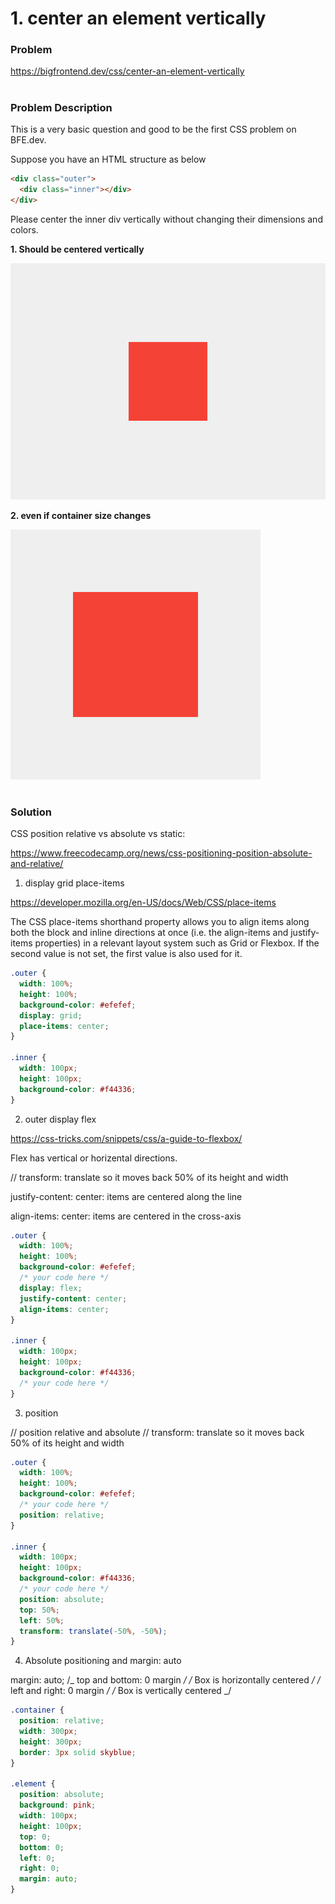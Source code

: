 # 1. center an element vertically

### Problem

https://bigfrontend.dev/css/center-an-element-vertically

#

### Problem Description

This is a very basic question and good to be the first CSS problem on BFE.dev.

Suppose you have an HTML structure as below

```html
<div class="outer">
  <div class="inner"></div>
</div>
```

Please center the inner div vertically without changing their dimensions and colors.

**1. Should be centered vertically**

![result 1](result-1.png)

**2. even if container size changes**

![result 2](result-2.png)

#

### Solution

CSS position relative vs absolute vs static:

https://www.freecodecamp.org/news/css-positioning-position-absolute-and-relative/

1. display grid place-items

https://developer.mozilla.org/en-US/docs/Web/CSS/place-items

The CSS place-items shorthand property allows you to align items along both the block and inline directions at once (i.e. the align-items and justify-items properties) in a relevant layout system such as Grid or Flexbox. If the second value is not set, the first value is also used for it.

```css
.outer {
  width: 100%;
  height: 100%;
  background-color: #efefef;
  display: grid;
  place-items: center;
}

.inner {
  width: 100px;
  height: 100px;
  background-color: #f44336;
}
```

2. outer display flex

https://css-tricks.com/snippets/css/a-guide-to-flexbox/

Flex has vertical or horizental directions.

// transform: translate so it moves back 50% of its height and width

justify-content: center: items are centered along the line

align-items: center: items are centered in the cross-axis

```css
.outer {
  width: 100%;
  height: 100%;
  background-color: #efefef;
  /* your code here */
  display: flex;
  justify-content: center;
  align-items: center;
}

.inner {
  width: 100px;
  height: 100px;
  background-color: #f44336;
  /* your code here */
}
```

3. position

// position relative and absolute
// transform: translate so it moves back 50% of its height and width

```css
.outer {
  width: 100%;
  height: 100%;
  background-color: #efefef;
  /* your code here */
  position: relative;
}

.inner {
  width: 100px;
  height: 100px;
  background-color: #f44336;
  /* your code here */
  position: absolute;
  top: 50%;
  left: 50%;
  transform: translate(-50%, -50%);
}
```

4. Absolute positioning and margin: auto

margin: auto; /_ top and bottom: 0 margin _/
/_ Box is horizontally centered _/
/_ left and right: 0 margin _/
/_ Box is vertically centered _/

```css
.container {
  position: relative;
  width: 300px;
  height: 300px;
  border: 3px solid skyblue;
}

.element {
  position: absolute;
  background: pink;
  width: 100px;
  height: 100px;
  top: 0;
  bottom: 0;
  left: 0;
  right: 0;
  margin: auto;
}
```
